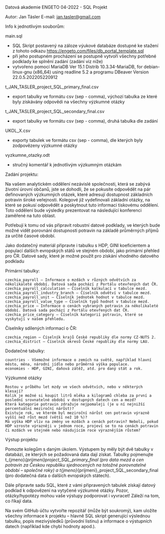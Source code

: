 Datová akademie ENGETO 04-2022 - SQL Projekt

Autor: Jan Tásler
E-mail: jan.tasler@gmail.com

Info k jednotlivým souborům:

main.sql
- SQL Skript postavený na záloze výukové databáze dostupné ke stažení z tohoto odkazu https://engeto.com/files/db_portal_template.sql
- při jeho postupném procházení se postupně vytvoří všechny potřebné podklady ke splnění zadání (zadání viz níže)
- vytvořeno pomocí MariaDB Ver 15.1 Distrib 10.3.34-MariaDB, for debian-linux-gnu (x86_64) using readline 5.2 a programu DBeaver Version 22.0.5.202205220912

t_JAN_TASLER_project_SQL_primary_final.csv
- export tabulky ve formátu csv (sep - comma), výchozí tabulka ze které byly získávány odpovědi na všechny výzkumné otázky

t_JAN_TASLER_project_SQL_secondary_final.csv
- export tabulky ve formátu csv (sep - comma), druhá tabulka dle zadání

UKOL_X.csv
- exporty tabulek ve formátu csv (sep - comma), dle kterých byly zodpovězeny výzkumné otázky

vyzkumne_otazky.odt
- stručný komentář k jednotlivým výzkumným otázkám



Zadání projektu:

Na vašem analytickém oddělení nezávislé společnosti, která se zabývá životní úrovní občanů, jste se dohodli, že se pokusíte odpovědět na pár definovaných výzkumných otázek, které adresují dostupnost základních potravin široké veřejnosti. Kolegové již vydefinovali základní otázky, na které se pokusí odpovědět a poskytnout tuto informaci tiskovému oddělení. Toto oddělení bude výsledky prezentovat na následující konferenci zaměřené na tuto oblast.

Potřebují k tomu od vás připravit robustní datové podklady, ve kterých bude možné vidět porovnání dostupnosti potravin na základě průměrných příjmů za určité časové období.

Jako dodatečný materiál připravte i tabulku s HDP, GINI koeficientem a populací dalších evropských států ve stejném období, jako primární přehled pro ČR.
Datové sady, které je možné použít pro získání vhodného datového podkladu

Primární tabulky:

    czechia_payroll – Informace o mzdách v různých odvětvích za několikaleté období. Datová sada pochází z Portálu otevřených dat ČR.
    czechia_payroll_calculation – Číselník kalkulací v tabulce mezd.
    czechia_payroll_industry_branch – Číselník odvětví v tabulce mezd.
    czechia_payroll_unit – Číselník jednotek hodnot v tabulce mezd.
    czechia_payroll_value_type – Číselník typů hodnot v tabulce mezd.
    czechia_price – Informace o cenách vybraných potravin za několikaleté období. Datová sada pochází z Portálu otevřených dat ČR.
    czechia_price_category – Číselník kategorií potravin, které se vyskytují v našem přehledu.

Číselníky sdílených informací o ČR:

    czechia_region – Číselník krajů České republiky dle normy CZ-NUTS 2.
    czechia_district – Číselník okresů České republiky dle normy LAU.

Dodatečné tabulky:

    countries - Všemožné informace o zemích na světě, například hlavní město, měna, národní jídlo nebo průměrná výška populace.
    economies - HDP, GINI, daňová zátěž, atd. pro daný stát a rok.

Výzkumné otázky

    Rostou v průběhu let mzdy ve všech odvětvích, nebo v některých klesají?
    Kolik je možné si koupit litrů mléka a kilogramů chleba za první a poslední srovnatelné období v dostupných datech cen a mezd?
    Která kategorie potravin zdražuje nejpomaleji (je u ní nejnižší percentuální meziroční nárůst)?
    Existuje rok, ve kterém byl meziroční nárůst cen potravin výrazně vyšší než růst mezd (větší než 10 %)?
    Má výška HDP vliv na změny ve mzdách a cenách potravin? Neboli, pokud HDP vzroste výrazněji v jednom roce, projeví se to na cenách potravin či mzdách ve stejném nebo násdujícím roce výraznějším růstem?

Výstup projektu

Pomozte kolegům s daným úkolem. Výstupem by měly být dvě tabulky v databázi, ze kterých se požadovaná data dají získat. Tabulky pojmenujte t_{jmeno}_{prijmeni}_project_SQL_primary_final (pro data mezd a cen potravin za Českou republiku sjednocených na totožné porovnatelné období – společné roky) a t_{jmeno}_{prijmeni}_project_SQL_secondary_final (pro dodatečná data o dalších evropských státech).

Dále připravte sadu SQL, které z vámi připravených tabulek získají datový podklad k odpovězení na vytyčené výzkumné otázky. Pozor, otázky/hypotézy mohou vaše výstupy podporovat i vyvracet! Záleží na tom, co říkají data.

Na svém GitHub účtu vytvořte repozitář (může být soukromý), kam uložíte všechny informace k projektu – hlavně SQL skript generující výslednou tabulku, popis mezivýsledků (průvodní listinu) a informace o výstupních datech (například kde chybí hodnoty apod.).


